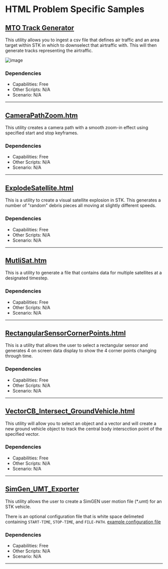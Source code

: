 # HTML Problem Specific Samples

## [MTO Track Generator](MTO%20Track%20Generator)

This utility allows you to ingest a csv file that defines air traffic and an area target within STK in which to downselect that airtraffic with.  This will then generate tracks representing the airtraffic.

![image](https://user-images.githubusercontent.com/3358750/118876978-e11b7400-b8bb-11eb-93d4-fc7ce6d9f0f9.png)

### Dependencies

* Capabilities: Free
* Other Scripts: N/A
* Scenario: N/A

---

## [CameraPathZoom.htm](CameraPathZoom.htm)

This utility creates a camera path with a smooth zoom-in effect using specified start and stop keyframes.

### Dependencies

* Capabilities: Free
* Other Scripts: N/A
* Scenario: N/A

---

## [ExplodeSatellite.html](ExplodeSatellite.html)

This is a utility to create a visual satellite explosion in STK.  This generates a number of "random" debris pieces all moving at slightly different speeds.

### Dependencies

* Capabilities: Free
* Other Scripts: N/A
* Scenario: N/A

---

## [MutliSat.htm](MultiSat.htm)

This is a utility to generate a file that contains data for multiple satellites at a designated timestep.

### Dependencies

* Capabilities: Free
* Other Scripts: N/A
* Scenario: N/A

---

## [RectangularSensorCornerPoints.html](RectangularSensorCornerPoints.html)

This is a utility that allows the user to select a rectangular sensor and generates 4 on screen data display to show the 4 corner points changing through time.

### Dependencies

* Capabilities: Free
* Other Scripts: N/A
* Scenario: N/A

---

## [VectorCB_Intersect_GroundVehicle.html](VectorCB_Intersect_GroundVehicle.html)

This utility will allow you to select an object and a vector and will create a new ground vehicle object to track the central body interscction point of the specified vector.

### Dependencies

* Capabilities: Free
* Other Scripts: N/A
* Scenario: N/A

---

## [SimGen_UMT_Exporter](SimGen_UMT_Exporter)

This utility allows the user to create a SimGEN user motion file (*.umt) for an STK vehicle.  

There is an optional configuration file that is white space delimeted containing `START-TIME`, `STOP-TIME`, and `FILE-PATH`.  [example configuration file](SimGen_UMT_Exporter/output-config-EXAMPLE.txt)

### Dependencies

* Capabilities: Free
* Other Scripts: N/A
* Scenario: N/A

---
